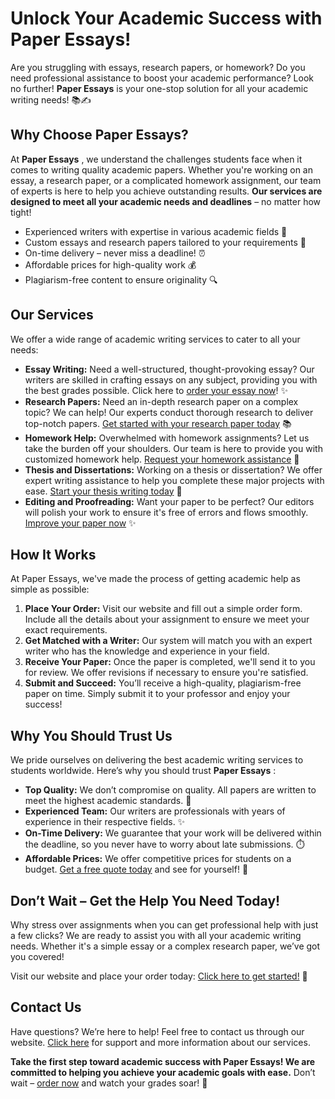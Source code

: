 # Unlock Your Academic Success with Paper Essays!

Are you struggling with essays, research papers, or homework? Do you need professional assistance to boost your academic performance? Look no further! **Paper Essays** is your one-stop solution for all your academic writing needs! 📚✍️

## Why Choose Paper Essays?

At **Paper Essays** , we understand the challenges students face when it comes to writing quality academic papers. Whether you're working on an essay, a research paper, or a complicated homework assignment, our team of experts is here to help you achieve outstanding results. **Our services are designed to meet all your academic needs and deadlines** – no matter how tight!

- Experienced writers with expertise in various academic fields 📘
- Custom essays and research papers tailored to your requirements 📝
- On-time delivery – never miss a deadline! ⏰
- Affordable prices for high-quality work 💰
- Plagiarism-free content to ensure originality 🔍

## Our Services

We offer a wide range of academic writing services to cater to all your needs:

- **Essay Writing:** Need a well-structured, thought-provoking essay? Our writers are skilled in crafting essays on any subject, providing you with the best grades possible. Click here to [order your essay now](https://tinyurl.com/topessay?keyword=paper+essays)! ✨
- **Research Papers:** Need an in-depth research paper on a complex topic? We can help! Our experts conduct thorough research to deliver top-notch papers. [Get started with your research paper today](https://tinyurl.com/topessay?keyword=paper+essays) 📚
- **Homework Help:** Overwhelmed with homework assignments? Let us take the burden off your shoulders. Our team is here to provide you with customized homework help. [Request your homework assistance](https://tinyurl.com/topessay?keyword=paper+essays) 🏫
- **Thesis and Dissertations:** Working on a thesis or dissertation? We offer expert writing assistance to help you complete these major projects with ease. [Start your thesis writing today](https://tinyurl.com/topessay?keyword=paper+essays) 📖
- **Editing and Proofreading:** Want your paper to be perfect? Our editors will polish your work to ensure it's free of errors and flows smoothly. [Improve your paper now](https://tinyurl.com/topessay?keyword=paper+essays) ✨

## How It Works

At Paper Essays, we've made the process of getting academic help as simple as possible:

1. **Place Your Order:** Visit our website and fill out a simple order form. Include all the details about your assignment to ensure we meet your exact requirements.
2. **Get Matched with a Writer:** Our system will match you with an expert writer who has the knowledge and experience in your field.
3. **Receive Your Paper:** Once the paper is completed, we'll send it to you for review. We offer revisions if necessary to ensure you're satisfied.
4. **Submit and Succeed:** You’ll receive a high-quality, plagiarism-free paper on time. Simply submit it to your professor and enjoy your success!

## Why You Should Trust Us

We pride ourselves on delivering the best academic writing services to students worldwide. Here’s why you should trust **Paper Essays** :

- **Top Quality:** We don’t compromise on quality. All papers are written to meet the highest academic standards. 🏅
- **Experienced Team:** Our writers are professionals with years of experience in their respective fields. ✨
- **On-Time Delivery:** We guarantee that your work will be delivered within the deadline, so you never have to worry about late submissions. ⏱️
- **Affordable Prices:** We offer competitive prices for students on a budget. [Get a free quote today](https://tinyurl.com/topessay?keyword=paper+essays) and see for yourself! 💸

## Don’t Wait – Get the Help You Need Today!

Why stress over assignments when you can get professional help with just a few clicks? We are ready to assist you with all your academic writing needs. Whether it's a simple essay or a complex research paper, we’ve got you covered!

Visit our website and place your order today: [Click here to get started!](https://tinyurl.com/topessay?keyword=paper+essays) 🚀

## Contact Us

Have questions? We’re here to help! Feel free to contact us through our website. [Click here](https://tinyurl.com/topessay?keyword=paper+essays) for support and more information about our services.

**Take the first step toward academic success with Paper Essays! We are committed to helping you achieve your academic goals with ease.** Don’t wait – [order now](https://tinyurl.com/topessay?keyword=paper+essays) and watch your grades soar! 💯
